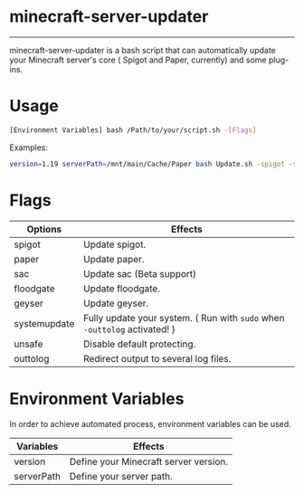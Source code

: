 # minecraft-server-updater

---

minecraft-server-updater is a bash script that can automatically update your Minecraft server's core ( Spigot and Paper, currently) and some plug-ins.

# Usage

```bash
[Environment Variables] bash /Path/to/your/script.sh -[Flags]
```

Examples:

```bash
version=1.19 serverPath=/mnt/main/Cache/Paper bash Update.sh -spigot -sac -geyser -floodgate
```

# Flags

| Options      | Effects                                                                   |
| ------------ | ------------------------------------------------------------------------- |
| spigot       | Update spigot.                                                            |
| paper        | Update paper.                                                             |
| sac          | Update sac (Beta support)                                                 |
| floodgate    | Update floodgate.                                                         |
| geyser       | Update geyser.                                                            |
| systemupdate | Fully update your system. ( Run with `sudo` when `-outtolog` activated! ) |
| unsafe       | Disable default protecting.                                               |
| outtolog     | Redirect output to several log files.                                     |

# Environment Variables

In order to achieve automated process, environment variables can be used.

| Variables  | Effects                               |
| ---------- | ------------------------------------- |
| version    | Define your Minecraft server version. |
| serverPath | Define your server path.              |
